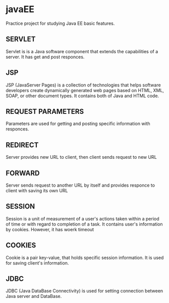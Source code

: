 javaEE
======

Practice project for studying Java EE basic features.

SERVLET
-------

Servlet is is a Java software component that extends the capabilities of a server. It has get and post responces.

JSP
---

JSP (JavaServer Pages) is a collection of technologies that helps software developers create dynamically generated web pages based on HTML, XML, SOAP, or other document types. It contains both of Java and HTML code.

REQUEST PARAMETERS
------------------

Parameters are used for getting and posting specific information with responces.

REDIRECT
--------

Server provides new URL to client, then client sends request to new URL

FORWARD
-------

Server sends request to another URL by itself and provides responce to client with saving its own URL

SESSION
-------

Session is a unit of measurement of a user's actions taken within a period of time or with regard to completion of a task. It contains user's information by cookies. However, it has woerk timeout

COOKIES
-------

Cookie is a pair key-value, that holds specific session information. It is used for saving client's information.

JDBC
----

JDBC (Java DataBase Connectivity) is used for setting connection between Java server and DataBase.
